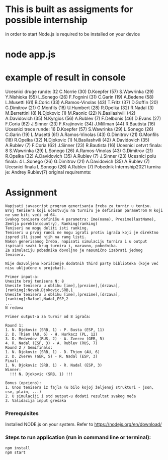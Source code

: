 # This is built as assigments for possible internship
in order to start Node.js is required to be installed on your device
# node app.js





# example of result in console
Ucesnici druge runde: 32 
      C.Norrie (30)   D.Koepfer (57)   S.Wawrinka (29)   Y.Nishioka (55)   L.Sonego (26)   F.Fognini (31)   C.Garin (19)   A.Bedene (58)   L.Musetti (61)   B.Coric (33)   A.Ramos-Vinolas (43)   T.Fritz (37)   D.Goffin (20)   G.Dimitrov (21)   G.Monfils (18)   U.Humbert (28)   R.Opelka (32)   R.Nadal (3)   M.Berrettini (8)   N.Djokovic (1)   M.Raonic (22)   N.Basilashvili (42)   A.Davidovich (35)   N.Kyrgios (56)   A.Rublev (7)   F.Delbonis (46)   D.Evans (27)   F.Coria (62)   J.Sinner (23)   F.Krajinovic (34)   J.Millman (44)   R.Bautista (16)
Ucesnici trece runde: 16 
       D.Koepfer (57)    S.Wawrinka (29)    L.Sonego (26)    C.Garin (19)    L.Musetti (61)    A.Ramos-Vinolas (43)    G.Dimitrov (21)    G.Monfils (18)    R.Opelka (32)    N.Djokovic (1)    N.Basilashvili (42)    A.Davidovich (35)    A.Rublev (7)    F.Coria (62)    J.Sinner (23)    R.Bautista (16)
Ucesnici cetvrt finala: 8
                      S.Wawrinka (29)   L.Sonego (26)   A.Ramos-Vinolas (43)   G.Dimitrov (21)   R.Opelka (32)   A.Davidovich (35)   A.Rublev (7)   J.Sinner (23)
Ucesnici polu finala: 4   L.Sonego (26)   G.Dimitrov (21)   A.Davidovich (35)   A.Rublev (7)
Ucesnici finala   L.Sonego (26)    A.Rublev (7)
Pobednik Internship2021 turnira je: Andrey Rublev(7)
original requiremnts:
# Assignment

```
Napisati javascript program generisanja žreba za turnir u tenisu.
Broj tenisera koji učestvuju na turniru je definisan parametrom N koji ne sme biti veći od 64.
Svakog tenisera definišu 4 parametra: Ime(name), Prezime(lastName), Zemlja porekla(country), Ranking(ranking)
Teniseri ne mogu deliti isti ranking.
Teniseri u prvoj rundi ne mogu igrati protiv igrača koji je direktno ispred ili ispod njih na rang listi.
Nakon generisanog žreba, napisati simulaciju turnira i u output ispisati svaki krug turnira i, naravno, pobednika.
Za simulaciju pobednika dovoljno je nasumično izabrati jednog tenisera.

Nije dozvoljeno korišćenje dodatnih third party biblioteka (koje već nisu uključene u projekat).

Primer input-a:
Unesite broj tenisera N: 8
Unesite tenisera u obliku [ime],[prezime],[drzava],[ranking]:Novak,Djokovic,SRB,1
Unesite tenisera u obliku [ime],[prezime],[drzava],[ranking]:Rafael,Nadal,ESP,2
...
N redova

Primer output-a za turnir od 8 igrača:

Round 1:
1. N. Djokovic (SRB, 1) - P. Busta (ESP, 11)
2. D. Thiem (AU, 6) - H. Hurkacz (PL, 12)
3. D. Medvedev (RUS, 2) - A. Zverev (GER, 5)
4. R. Nadal (ESP, 3) - A. Rublev (RUS, 7)
Round 2 / Semifinals:
1. N. Djokovic (SRB, 1) - D. Thiem (AU, 6)
2. D. Zverev (GER, 5) - R. Nadal (ESP, 3)
Final:
1. N. Djokovic (SRB, 1) - R. Nadal (ESP, 3)
Winner:
  !!! N. Djokovic (SRB, 1) !!!

Bonus (opciono):
1. Unos tenisera iz fajla (u bilo kojoj željenoj strukturi - json, csv, plain, ...)
2. U simulaciji i std output-u dodati rezultat svakog meča
3. Validacija input grešaka
```

### Prerequisites

Installed NODE.js on your system. Refer to https://nodejs.org/en/download/

### Steps to run application (run in command line or terminal):

```
npm install
npm start
```


